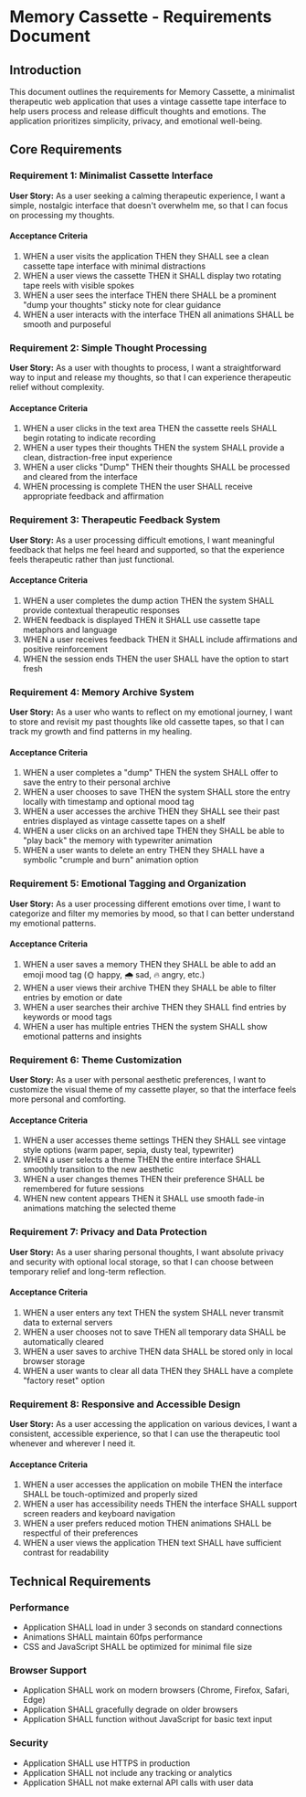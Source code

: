 # Memory Cassette - Requirements Document

## Introduction

This document outlines the requirements for Memory Cassette, a minimalist therapeutic web application that uses a vintage cassette tape interface to help users process and release difficult thoughts and emotions. The application prioritizes simplicity, privacy, and emotional well-being.

## Core Requirements

### Requirement 1: Minimalist Cassette Interface

**User Story:** As a user seeking a calming therapeutic experience, I want a simple, nostalgic interface that doesn't overwhelm me, so that I can focus on processing my thoughts.

#### Acceptance Criteria

1. WHEN a user visits the application THEN they SHALL see a clean cassette tape interface with minimal distractions
2. WHEN a user views the cassette THEN it SHALL display two rotating tape reels with visible spokes
3. WHEN a user sees the interface THEN there SHALL be a prominent "dump your thoughts" sticky note for clear guidance
4. WHEN a user interacts with the interface THEN all animations SHALL be smooth and purposeful

### Requirement 2: Simple Thought Processing

**User Story:** As a user with thoughts to process, I want a straightforward way to input and release my thoughts, so that I can experience therapeutic relief without complexity.

#### Acceptance Criteria

1. WHEN a user clicks in the text area THEN the cassette reels SHALL begin rotating to indicate recording
2. WHEN a user types their thoughts THEN the system SHALL provide a clean, distraction-free input experience
3. WHEN a user clicks "Dump" THEN their thoughts SHALL be processed and cleared from the interface
4. WHEN processing is complete THEN the user SHALL receive appropriate feedback and affirmation

### Requirement 3: Therapeutic Feedback System

**User Story:** As a user processing difficult emotions, I want meaningful feedback that helps me feel heard and supported, so that the experience feels therapeutic rather than just functional.

#### Acceptance Criteria

1. WHEN a user completes the dump action THEN the system SHALL provide contextual therapeutic responses
2. WHEN feedback is displayed THEN it SHALL use cassette tape metaphors and language
3. WHEN a user receives feedback THEN it SHALL include affirmations and positive reinforcement
4. WHEN the session ends THEN the user SHALL have the option to start fresh

### Requirement 4: Memory Archive System

**User Story:** As a user who wants to reflect on my emotional journey, I want to store and revisit my past thoughts like old cassette tapes, so that I can track my growth and find patterns in my healing.

#### Acceptance Criteria

1. WHEN a user completes a "dump" THEN the system SHALL offer to save the entry to their personal archive
2. WHEN a user chooses to save THEN the system SHALL store the entry locally with timestamp and optional mood tag
3. WHEN a user accesses the archive THEN they SHALL see their past entries displayed as vintage cassette tapes on a shelf
4. WHEN a user clicks on an archived tape THEN they SHALL be able to "play back" the memory with typewriter animation
5. WHEN a user wants to delete an entry THEN they SHALL have a symbolic "crumple and burn" animation option

### Requirement 5: Emotional Tagging and Organization

**User Story:** As a user processing different emotions over time, I want to categorize and filter my memories by mood, so that I can better understand my emotional patterns.

#### Acceptance Criteria

1. WHEN a user saves a memory THEN they SHALL be able to add an emoji mood tag (🌞 happy, 🌧️ sad, 🔥 angry, etc.)
2. WHEN a user views their archive THEN they SHALL be able to filter entries by emotion or date
3. WHEN a user searches their archive THEN they SHALL find entries by keywords or mood tags
4. WHEN a user has multiple entries THEN the system SHALL show emotional patterns and insights

### Requirement 6: Theme Customization

**User Story:** As a user with personal aesthetic preferences, I want to customize the visual theme of my cassette player, so that the interface feels more personal and comforting.

#### Acceptance Criteria

1. WHEN a user accesses theme settings THEN they SHALL see vintage style options (warm paper, sepia, dusty teal, typewriter)
2. WHEN a user selects a theme THEN the entire interface SHALL smoothly transition to the new aesthetic
3. WHEN a user changes themes THEN their preference SHALL be remembered for future sessions
4. WHEN new content appears THEN it SHALL use smooth fade-in animations matching the selected theme

### Requirement 7: Privacy and Data Protection

**User Story:** As a user sharing personal thoughts, I want absolute privacy and security with optional local storage, so that I can choose between temporary relief and long-term reflection.

#### Acceptance Criteria

1. WHEN a user enters any text THEN the system SHALL never transmit data to external servers
2. WHEN a user chooses not to save THEN all temporary data SHALL be automatically cleared
3. WHEN a user saves to archive THEN data SHALL be stored only in local browser storage
4. WHEN a user wants to clear all data THEN they SHALL have a complete "factory reset" option

### Requirement 8: Responsive and Accessible Design

**User Story:** As a user accessing the application on various devices, I want a consistent, accessible experience, so that I can use the therapeutic tool whenever and wherever I need it.

#### Acceptance Criteria

1. WHEN a user accesses the application on mobile THEN the interface SHALL be touch-optimized and properly sized
2. WHEN a user has accessibility needs THEN the interface SHALL support screen readers and keyboard navigation
3. WHEN a user prefers reduced motion THEN animations SHALL be respectful of their preferences
4. WHEN a user views the application THEN text SHALL have sufficient contrast for readability

## Technical Requirements

### Performance
- Application SHALL load in under 3 seconds on standard connections
- Animations SHALL maintain 60fps performance
- CSS and JavaScript SHALL be optimized for minimal file size

### Browser Support
- Application SHALL work on modern browsers (Chrome, Firefox, Safari, Edge)
- Application SHALL gracefully degrade on older browsers
- Application SHALL function without JavaScript for basic text input

### Security
- Application SHALL use HTTPS in production
- Application SHALL not include any tracking or analytics
- Application SHALL not make external API calls with user data